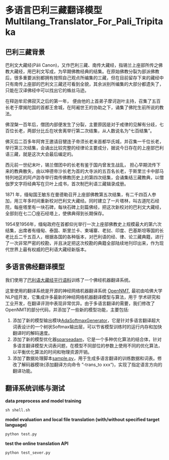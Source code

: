 # 多语言巴利三藏翻译模型 Multilang_Translator_For_Pali_Tripitaka


## 巴利三藏背景
巴利文大藏经(Pāli Canon)，又作巴利三藏、南传大藏经，指锡兰上座部所传之佛教大藏经，用巴利文写成，为早期佛教经典的结集。在原始佛教分裂为部派佛教后，很多重要派别都拥有按照自己观点所编集的三藏，但在目前留存下来的藏经中只有南传上座部的巴利文三藏还可看到全貌，其余派别所编集的大部分都遗失了，只能在汉译佛经中可以找出它的蛛丝马迹。

在释迦牟尼佛寂灭之后的第一年， 便由他的上首弟子摩诃迦叶主持，召集了五百长老于摩揭陀国的首都王舍城，在阿阇世王的协助之下，诵集了佛陀生前所说的教法。

佛涅槃一百年后，僧团内部便发生了分裂，主要原因是对于戒律的见解有分歧，七百位长老，两部分比丘在吠舍离举行第二次结集，从人数说名为“七百结集”。

佛灭后二百多年阿育王邀请目犍连子帝须长老来首都华氏城，并召集一千位长老，举行第三次结集，会诵出比较完整的经律论主要成分，据说今日存在的上座部巴利语三藏，就是这次大会最后编定的。

西元前一世纪末叶，锡兰僧团中的长老有鉴于国内曾发生战乱， 担心早期流传下来的教典散失，由以坤德帝沙长老为首的大寺派的五百名长老，于斯里兰卡中部马特列地区的阿卢迦寺举行南传佛教历史上的第四次结集，会诵集结三藏教典，以僧伽罗文字将经典写在贝叶上成书，首次制巴利语三藏辑录成册。

1871 年，缅甸国王敏东在曼德勒召开上座部佛教第五次结集，有二千四百人参加，用三年多时间重新校对巴利文大藏经。同时建立了一片塔林，叫古道陀石经院，每座塔里有一块石碑，每块石碑上刻篇佛经，把这次新校对的巴利文大藏经，全部刻在七二〇座石经塔上，使佛典得到长期保存。

1954至1956年，缅甸政府在首都仰光举行一次上座部佛教史上规模最大的第六次结集，出席者有缅甸、泰国、斯里兰卡、柬埔寨、老挝、印度、巴基斯坦等国的长老比丘二千五百人，根据各国的各种版本，对巴利语的经、律、论三藏典籍，进行了一次非常严密的校勘，并且决定把这次校勘的典籍全部陆续地刊印出来，作为现代世界上最有权威的巴利语大藏经新版本。

## 多语言佛经翻译模型

我们使用了[巴利语大藏经平行语料](https://github.com/x39826/Pali_Tripitaka)训练了一个佛经机器翻译系统。

这里使用的翻译系统是开源的神经网络机器翻译系统 [OpenNMT](http://opennmt.net/), 最初由哈佛大学NLP组开发，它集成许多最新的神经网络机器翻译模型与算法，用于 学术研究和工业开发，在翻译评测中表现非常优异。由于多语言翻译的需要，我们修改了OpenNMT的部分代码，并添加了一些新的模型功能，主要包括:

1. 添加了新的模型输出模块[AdaSoftmaxGenerator](https://github.com/x39826/Multilang_Translator_For_Pali_Tripitaka/blob/master/OpenNMT_py/onmt/modules/AdaSoftmaxGenerator.py)，它是针对多语言翻译超大词表设计的一个树状Softmax输出层，可以节省模型训练时的运行内存和加快翻译时的解码速度。
2. 添加了新的模型优化器[sparseadam](https://github.com/x39826/Multilang_Translator_For_Pali_Tripitaka/blob/master/OpenNMT_py/onmt/utils/optimizers.py)，它是一个多种优化算法的结合体，针对多语言翻译模型大词表问题，在模型不同部位的参数上使用不同的优化算法，以平衡优化算法的时间和物理资源开销。
3. 添加了数据处理脚本[sample.py](https://github.com/x39826/Multilang_Translator_For_Pali_Tripitaka/blob/master/sample.py)，用于生成多语言翻译的训练数据和词表。修改了解码器模块(添加翻译方向命令 ”-trans_to xxx“)，实现了指定语言方向的翻译功能。

## 翻译系统训练与测试
**data preprocess and model training**
```
sh shell.sh
```
**model evaluation and local file translation (with/without specified target language)**
```
python test.py
```
**test the online translation API**
```
python test_sever.py
```
